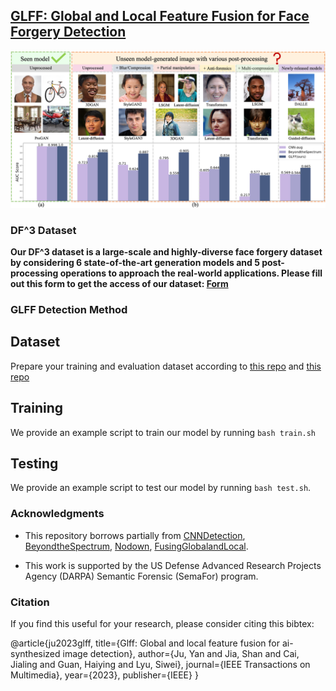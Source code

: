 ## [GLFF: Global and Local Feature Fusion for Face Forgery Detection](https://arxiv.org/pdf/2211.08615.pdf)
![Teaser](https://github.com/littlejuyan/GLFF/blob/main/teaser3.png)

### DF^3 Dataset

**Our DF^3 dataset is a large-scale and highly-diverse face forgery dataset by considering 6 state-of-the-art generation models and 5 post-processing operations to approach the real-world applications. Please fill out this form to get the access of our dataset: [Form](https://docs.google.com/forms/d/1STdUMSbrG-f9lWcgSEpZpi13ntg-aznPJqUFGdeTP6w/viewform?edit_requested=true)**



### GLFF Detection Method


## Dataset
Prepare your training and evaluation dataset according to [this repo](https://github.com/peterwang512/CNNDetection) and [this repo](https://github.com/littlejuyan/FusingGlobalandLocal)


## Training
We provide an example script to train our model by running `bash train.sh`

## Testing
We provide an example script to test our model by running `bash test.sh`. 


### Acknowledgments
- This repository borrows partially from [CNNDetection](https://github.com/peterwang512/CNNDetection), [BeyondtheSpectrum](https://github.com/SSAW14/BeyondtheSpectrum), [Nodown](https://github.com/grip-unina/GANimageDetection), [FusingGlobalandLocal](https://github.com/littlejuyan/FusingGlobalandLocal).

- This work is supported by the US Defense Advanced Research Projects Agency (DARPA) Semantic Forensic (SemaFor) program.

### Citation
If you find this useful for your research, please consider citing this bibtex:

@article{ju2023glff,
  title={Glff: Global and local feature fusion for ai-synthesized image detection},
  author={Ju, Yan and Jia, Shan and Cai, Jialing and Guan, Haiying and Lyu, Siwei},
  journal={IEEE Transactions on Multimedia},
  year={2023},
  publisher={IEEE}
}

